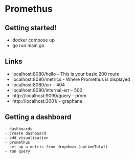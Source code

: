 # Promethus

## Getting started!
- docker compose up
- go run main.go


## Links
- localhost:8080/hello - This is your basic 200 route
- localhost:8080/metrics - Where Promethus is displayed
- localhost:8080/err - 404
- localhost:8080/internal-err - 500
- http://localhost:9090/query - prom
- http://localhost:3001/ - graphana

## Getting a dashboard
    - dashboards
    - create dashboard
    - add visualisation
    - promethus
    - set up a metric from dropdown (uptimeTotal)
    - run query
